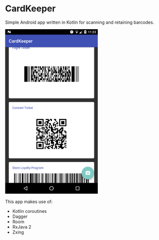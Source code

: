 # CardKeeper
Simple Android app written in Kotlin for scanning and retaining barcodes.

<img src="https://github.com/LateNightProductions/CardKeeper/blob/master/CardKeeper.png" width="300"/>

This app makes use of:
- Kotlin coroutines
- Dagger
- Room
- RxJava 2
- Zxing
